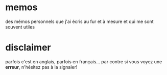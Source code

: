 # memos
des mémos personnels que j'ai écris au fur et à mesure et qui me sont
souvent utiles

# disclaimer
parfois c'est en anglais, parfois en français... par contre si vous
voyez une **erreur**, n'hésitez pas à la signaler!
